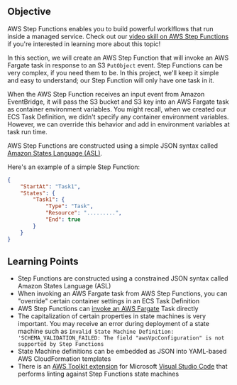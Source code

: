 ## Objective

AWS Step Functions enables you to build powerful worklflows that run inside a managed service.
Check out our [video skill on AWS Step Functions](https://bit.ly/cbt_awsstep) if you're interested in learning more about this topic!

In this section, we will create an AWS Step Function that will invoke an AWS Fargate task in response to an S3 `PutObject` event. 
Step Functions can be very complex, if you need them to be.
In this project, we'll keep it simple and easy to understand; our Step Function will only have one task in it.

When the AWS Step Function receives an input event from Amazon EventBridge, it will pass the S3 bucket and S3 key into an AWS Fargate task as container environment variables.
You might recall, when we created our ECS Task Definition, we didn't specify any container environment variables.
However, we can override this behavior and add in environment variables at task run time.

AWS Step Functions are constructed using a simple JSON syntax called [Amazon States Language (ASL)](https://docs.aws.amazon.com/step-functions/latest/dg/concepts-amazon-states-language.html).

Here's an example of a simple Step Function:

```json
{
    "StartAt": "Task1",
    "States": {
        "Task1": {
            "Type": "Task",
            "Resource": ".........",
            "End": true
        }
    }
}
```

## Learning Points

* Step Functions are constructed using a constrained JSON syntax called Amazon States Language (ASL)
* When invoking an AWS Fargate task from AWS Step Functions, you can "override" certain container settings in an ECS Task Definition
* AWS Step Functions can [invoke an AWS Fargate](https://docs.aws.amazon.com/step-functions/latest/dg/connect-ecs.html) Task directly
* The capitalization of certain properties in state machines is very important. You may receive an error during deployment of a state machine such as `Invalid State Machine Definition: 'SCHEMA_VALIDATION_FAILED: The field "awsVpcConfiguration" is not supported by Step Functions`
* State Machine definitions can be embedded as JSON into YAML-based AWS CloudFormation templates
* There is an [AWS Toolkit extension](https://aws.amazon.com/visualstudiocode/) for Microsoft [Visual Studio Code](https://code.visualstudio.com) that performs linting against Step Functions state machines